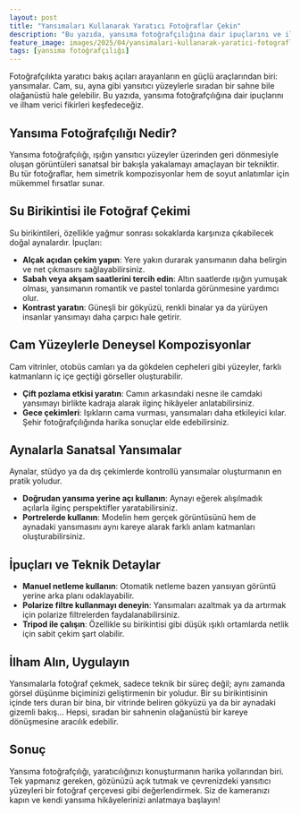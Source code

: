 ```yaml
---
layout: post
title: "Yansımaları Kullanarak Yaratıcı Fotoğraflar Çekin"
description: "Bu yazıda, yansıma fotoğrafçılığına dair ipuçlarını ve ilham verici fikirleri keşfedeceğiz."
feature_image: images/2025/04/yansimalari-kullanarak-yaratici-fotograflar-cekin.jpg
tags: [yansıma fotoğrafçılığı]
---
```


Fotoğrafçılıkta yaratıcı bakış açıları arayanların en güçlü araçlarından biri: yansımalar. Cam, su, ayna gibi yansıtıcı yüzeylerle sıradan bir sahne bile olağanüstü hale gelebilir. Bu yazıda, yansıma fotoğrafçılığına dair ipuçlarını ve ilham verici fikirleri keşfedeceğiz.

<!--more-->

## Yansıma Fotoğrafçılığı Nedir?

Yansıma fotoğrafçılığı, ışığın yansıtıcı yüzeyler üzerinden geri dönmesiyle oluşan görüntüleri sanatsal bir bakışla yakalamayı amaçlayan bir tekniktir. Bu tür fotoğraflar, hem simetrik kompozisyonlar hem de soyut anlatımlar için mükemmel fırsatlar sunar.

## Su Birikintisi ile Fotoğraf Çekimi

Su birikintileri, özellikle yağmur sonrası sokaklarda karşınıza çıkabilecek doğal aynalardır. İpuçları:

- **Alçak açıdan çekim yapın**: Yere yakın durarak yansımanın daha belirgin ve net çıkmasını sağlayabilirsiniz.
- **Sabah veya akşam saatlerini tercih edin**: Altın saatlerde ışığın yumuşak olması, yansımanın romantik ve pastel tonlarda görünmesine yardımcı olur.
- **Kontrast yaratın**: Güneşli bir gökyüzü, renkli binalar ya da yürüyen insanlar yansımayı daha çarpıcı hale getirir.

## Cam Yüzeylerle Deneysel Kompozisyonlar

Cam vitrinler, otobüs camları ya da gökdelen cepheleri gibi yüzeyler, farklı katmanların iç içe geçtiği görseller oluşturabilir.

- **Çift pozlama etkisi yaratın**: Camın arkasındaki nesne ile camdaki yansımayı birlikte kadraja alarak ilginç hikâyeler anlatabilirsiniz.
- **Gece çekimleri**: Işıkların cama vurması, yansımaları daha etkileyici kılar. Şehir fotoğrafçılığında harika sonuçlar elde edebilirsiniz.

## Aynalarla Sanatsal Yansımalar

Aynalar, stüdyo ya da dış çekimlerde kontrollü yansımalar oluşturmanın en pratik yoludur.

- **Doğrudan yansıma yerine açı kullanın**: Aynayı eğerek alışılmadık açılarla ilginç perspektifler yaratabilirsiniz.
- **Portrelerde kullanın**: Modelin hem gerçek görüntüsünü hem de aynadaki yansımasını aynı kareye alarak farklı anlam katmanları oluşturabilirsiniz.

## İpuçları ve Teknik Detaylar

- **Manuel netleme kullanın**: Otomatik netleme bazen yansıyan görüntü yerine arka planı odaklayabilir.
- **Polarize filtre kullanmayı deneyin**: Yansımaları azaltmak ya da artırmak için polarize filtrelerden faydalanabilirsiniz.
- **Tripod ile çalışın**: Özellikle su birikintisi gibi düşük ışıklı ortamlarda netlik için sabit çekim şart olabilir.

## İlham Alın, Uygulayın

Yansımalarla fotoğraf çekmek, sadece teknik bir süreç değil; aynı zamanda görsel düşünme biçiminizi geliştirmenin bir yoludur. Bir su birikintisinin içinde ters duran bir bina, bir vitrinde beliren gökyüzü ya da bir aynadaki gizemli bakış… Hepsi, sıradan bir sahnenin olağanüstü bir kareye dönüşmesine aracılık edebilir.

## Sonuç

Yansıma fotoğrafçılığı, yaratıcılığınızı konuşturmanın harika yollarından biri. Tek yapmanız gereken, gözünüzü açık tutmak ve çevrenizdeki yansıtıcı yüzeyleri bir fotoğraf çerçevesi gibi değerlendirmek. Siz de kameranızı kapın ve kendi yansıma hikâyelerinizi anlatmaya başlayın!